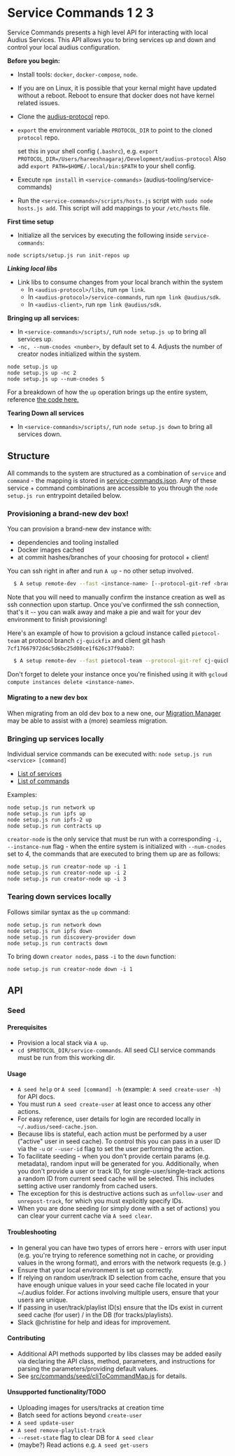 # Service Commands 1 2 3

Service Commands presents a high level API for interacting with local Audius Services.
This API allows you to bring services up and down and control your local audius configuration.

**Before you begin:**

- Install tools: `docker`, `docker-compose`, `node`.
- If you are on Linux, it is possible that your kernal might have updated without a reboot. Reboot to ensure that docker does not have kernel related issues.
- Clone the [audius-protocol](https://github.com/AudiusProject/audius-protocol) repo.
- `export` the environment variable `PROTOCOL_DIR` to point to the cloned `protocol` repo.

  set this in your shell config (`.bashrc`), e.g. `export PROTOCOL_DIR=/Users/hareeshnagaraj/Development/audius-protocol`
  Also add `export PATH=$HOME/.local/bin:$PATH` to your shell config.

- Execute `npm install` in `<service-commands>` (audius-tooling/service-commands)
- Run the `<service-commands>/scripts/hosts.js` script with `sudo node hosts.js add`. This script will add mappings to your `/etc/hosts` file.

**First time setup**

- Initialize all the services by executing the following inside `service-commands`:

```
node scripts/setup.js run init-repos up
```

**_Linking local libs_**

- Link libs to consume changes from your local branch within the system
  - In `<audius-protocol>/libs`, run `npm link`.
  - In `<audius-protocol>/service-commands`, run `npm link @audius/sdk`.
  - In `<audius-client>`, run `npm link @audius/sdk`.

**Bringing up all services:**

- In `<service-commands>/scripts/`, run `node setup.js up` to bring all services up.
- `-nc, --num-cnodes <number>`, by default set to 4. Adjusts the number of creator nodes initialized within the system.

```
node setup.js up
node setup.js up -nc 2
node setup.js up --num-cnodes 5
```

For a breakdown of how the `up` operation brings up the entire system, reference [the code here.](src/setup.js#L208)

**Tearing Down all services**

- In `<service-commands>/scripts/`, run `node setup.js down` to bring all services down.

## Structure

All commands to the system are structured as a combination of `service` and `command` - the mapping is stored in [service-commands.json](src/commands/service-commands.json). Any of these service + command combinations are accessible to you through the `node setup.js run` entrypoint detailed below.

### Provisioning a brand-new dev box!

You can provision a brand-new dev instance with:

- dependencies and tooling installed
- Docker images cached
- at commit hashes/branches of your choosing for protocol + client!

You can ssh right in after and run `A up` - no other setup involved.

```bash
  $ A setup remote-dev --fast <instance-name> [--protocol-git-ref <branch-name-or-commit-hash>] [--client-git-ref <branch-name-or-commit-hash>]
```

Note that you will need to manually confirm the instance creation as well as ssh connection upon startup. Once you've confirmed the ssh connection, that's it -- you can walk away and make a pie and wait for your dev environment to finish provisioning!

Here's an example of how to provision a gcloud instance called `pietocol-team` at protocol branch `cj-quickfix` and client git hash `7cf17667972d4c5d6bc25d08ce1f626c37f9abb7`:

```bash
  $ A setup remote-dev --fast pietocol-team --protocol-git-ref cj-quickfix --client-git-ref 7cf17667972d4c5d6bc25d08ce1f626c37f9abb7
```

Don't forget to delete your instance once you're finished using it with `gcloud compute instances delete <instance-name>`.

#### Migrating to a new dev box

When migrating from an old dev box to a new one, our [Migration Manager](./scripts/.env/README.md) may be able to assist with a (more) seamless migration.

### Bringing up services locally

Individual service commands can be executed with: `node setup.js run <service> [command]`

- [List of services](src/setup.js#L94)
- [List of commands](src/setup.js#L79)

Examples:

```
node setup.js run network up
node setup.js run ipfs up
node setup.js run ipfs-2 up
node setup.js run contracts up
```

`creator-node` is the only service that must be run with a corresponding `-i, --instance-num` flag - when the entire system is initialized with `--num-cnodes` set to 4, the commands that are executed to bring them up are as follows:

```
node setup.js run creator-node up -i 1
node setup.js run creator-node up -i 2
node setup.js run creator-node up -i 3
```

### Tearing down services locally

Follows similar syntax as the `up` command:

```
node setup.js run network down
node setup.js run ipfs down
node setup.js run discovery-provider down
node setup.js run contracts down
```

To bring down `creator nodes`, pass `-i` to the `down` function:

```
node setup.js run creator-node down -i 1
```

## API

### Seed

#### Prerequisites

- Provision a local stack via `A up`.
- `cd $PROTOCOL_DIR/service-commands`. All seed CLI service commands must be run from this working dir.

#### Usage

- `A seed help` or `A seed [command] -h` (example: `A seed create-user -h`) for API docs.
- You must run `A seed create-user` at least once to access any other actions.
- For easy reference, user details for login are recorded locally in `~/.audius/seed-cache.json`.
- Because libs is stateful, each action must be performed by a user ("active" user in seed cache). To control this you can pass in a user ID via the `-u` or `--user-id` flag to set the user performing the action.
- To facilitate seeding - when you don't provide certain params (e.g. metadata), random input will be generated for you. Additionally, when you don't provide a user or track ID, for single-user/single-track actions a random ID from current seed cache will be selected. This includes setting active user randomly from cached users.
- The exception for this is destructive actions such as `unfollow-user` and `unrepost-track`, for which you must explicitly specify IDs.
- When you are done seeding (or simply done with a set of actions) you can clear your current cache via `A seed clear`.

#### Troubleshooting

- In general you can have two types of errors here - errors with user input (e.g. you're trying to reference something not in cache, or providing values in the wrong format), and errors with the network requests (e.g. )
- Ensure that your local environment is set up correctly.
- If relying on random user/track ID selection from cache, ensure that you have enough unique values in your seed cache file located in your ~/.audius folder. For actions involving multiple users, ensure that your users are unique.
- If passing in user/track/playlist ID(s) ensure that the IDs exist in current seed cache (for user) / in the DB (for tracks/playlists).
- Slack @christine for help and ideas for improvement.

#### Contributing

- Additional API methods supported by libs classes may be added easily via declaring the API class, method, parameters, and instructions for parsing the parameters/providing default values.
- See [src/commands/seed/cliToCommandMap.js](src/commands/seed/cliToCommandMap.js) for details.

#### Unsupported functionality/TODO

- Uploading images for users/tracks at creation time
- Batch seed for actions beyond `create-user`
- `A seed update-user`
- `A seed remove-playlist-track`
- `--reset-state` flag to clear DB for `A seed clear`
- (maybe?) Read actions e.g. `A seed get-users`
